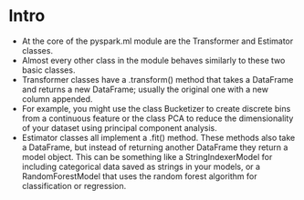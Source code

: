 # Intro

- At the core of the pyspark.ml module are the Transformer and Estimator classes. 
- Almost every other class in the module behaves similarly to these two basic classes.
- Transformer classes have a .transform() method that takes a DataFrame and returns a new DataFrame; usually the original one with a new column appended.
- For example, you might use the class Bucketizer to create discrete bins from a continuous feature or the class PCA to reduce the dimensionality of your dataset using principal component analysis.
- Estimator classes all implement a .fit() method. These methods also take a DataFrame, but instead of returning another DataFrame they return a model object. This can be something like a StringIndexerModel for including categorical data saved as strings in your models, or a RandomForestModel that uses the random forest algorithm for classification or regression.
